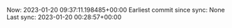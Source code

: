 Now: 2023-01-20 09:37:11.198485+00:00 Earliest commit since sync: None Last sync: 2023-01-20 00:28:57+00:00
